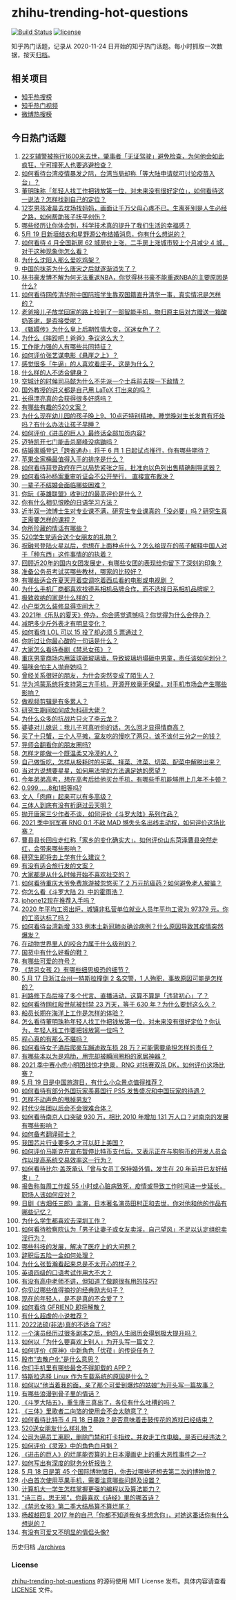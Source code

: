 # zhihu-trending-hot-questions

[![Build Status](https://github.com/justjavac/zhihu-trending-hot-questions/workflows/ci/badge.svg?branch=master)](https://github.com/justjavac/zhihu-trending-hot-questions/actions)
[![license](https://img.shields.io/github/license/justjavac/zhihu-trending-hot-questions)](https://github.com/justjavac/zhihu-trending-hot-questions/blob/master/LICENSE)

知乎热门话题，记录从 2020-11-24 日开始的知乎热门话题。每小时抓取一次数据，按天[归档](./archives)。

## 相关项目

- [知乎热搜榜](https://github.com/justjavac/zhihu-trending-top-search)
- [知乎热门视频](https://github.com/justjavac/zhihu-trending-hot-video)
- [微博热搜榜](https://github.com/justjavac/weibo-trending-hot-search)

## 今日热门话题

<!-- BEGIN -->
<!-- 最后更新时间 Wed May 19 2021 16:02:45 GMT+0800 (China Standard Time) -->

1. [22岁辅警被拖行1600米去世，肇事者「无证驾驶」避免检查，为何他会如此疯狂，宁可撞死人也要逃避检查？](https://www.zhihu.com/question/460135941)
2. [如何看待台湾疫情暴发之际，台湾当局却称「等大陆申请就可讨论疫苗入台」？](https://www.zhihu.com/question/460171280)
3. [董明珠称「年轻人找工作把钱放第一位，对未来没有很好定位」，如何看待这一说法？怎样找到自己的定位？](https://www.zhihu.com/question/460116131)
4. [12岁男孩凌晨去坟场找妈妈，画面让千万父母心疼不已。生离死别是人生必经之路，如何帮助孩子抚平创伤？](https://www.zhihu.com/question/460220425)
5. [哪些经历让你体会到，科学技术真的提升了我们生活的幸福感？](https://www.zhihu.com/question/459895565)
6. [5月 19 日新垣结衣和星野源公布结婚消息，你有什么想说的？](https://www.zhihu.com/question/460300576)
7. [如何看待 4 月全国新房 62 城房价上涨，二手房上涨城市较上个月减少 4
   城，对于这种现象你怎么看？](https://www.zhihu.com/question/459959827)
8. [为什么沈阳人那么爱吃鸡架？](https://www.zhihu.com/question/21313944)
9. [中国的抹茶为什么唐宋之后就逐渐消失了？](https://www.zhihu.com/question/22132630)
10. [林书豪发博不解为何无法重返NBA，你觉得林书豪不能重返NBA的主要原因是什么?](https://www.zhihu.com/question/460240591)
11. [如何看待网传清华附中国际班学生靠双国籍直升清华一事，真实情况是怎样的？](https://www.zhihu.com/question/460168268)
12. [老爸接儿子放学回家的路上捡到了一部智能手机，物归原主后对方赠送一箱酸奶答谢，是否接受呢？](https://www.zhihu.com/question/459438665)
13. [《甄嬛传》为什么皇上后期性情大变，沉迷女色了？](https://www.zhihu.com/question/459465312)
14. [为什么《摔跤吧！爸爸》争议这么大？](https://www.zhihu.com/question/59143980)
15. [工作能力强的人有哪些共同特征？](https://www.zhihu.com/question/28880482)
16. [如何评价张艺谋电影《悬崖之上》？](https://www.zhihu.com/question/451738975)
17. [感觉很多「牛逼」的人喜欢看庄子，这是为什么？](https://www.zhihu.com/question/31811556)
18. [什么样的人不适合健身？](https://www.zhihu.com/question/459306994)
19. [空城计的时候司马懿为什么不先派一个士兵前去探一下敌情？](https://www.zhihu.com/question/454792574)
20. [国外教授的讲义都是自己用 LaTeX 打出来的吗？](https://www.zhihu.com/question/29227449)
21. [长得漂亮真的会获得很多好感吗？](https://www.zhihu.com/question/447895641)
22. [有哪些有趣的520文案？](https://www.zhihu.com/question/395903926)
23. [为什么现在幼儿园的孩子晚上9、10点还特别精神，睡觉晚对生长发育有坏处吗？有什么办法让孩子早睡？](https://www.zhihu.com/question/459339958)
24. [如何评价《进击的巨人》最终话全部加页内容?](https://www.zhihu.com/question/460186596)
25. [迈特凯开七门能击杀巅峰没病鼬吗？](https://www.zhihu.com/question/459226534)
26. [结婚离婚登记「跨省通办」将于 6 月 1
    日起试点推行，你有哪些期待？](https://www.zhihu.com/question/460270616)
27. [苹果全家桶最值得入手的排序是什么？](https://www.zhihu.com/question/453146906)
28. [如何看待拜登政府在巴以局势紧张之际，批准向以色列出售精确制导武器？](https://www.zhihu.com/question/460005223)
29. [如何看待孙杨案重审听证会不公开举行， 直接宣布裁决？](https://www.zhihu.com/question/460075107)
30. [一辈子不结婚会面临哪些困难？](https://www.zhihu.com/question/424799240)
31. [你玩《英雄联盟》收到过的最高评价是什么？](https://www.zhihu.com/question/423618604)
32. [你有什么相见恨晚的日语学习方法？](https://www.zhihu.com/question/26939890)
33. [近半双一流博士生对专业课不满，研究生专业课真的「没必要」吗？研究生真正需要怎样的课程？](https://www.zhihu.com/question/460069147)
34. [你所珍藏的情话有哪些？](https://www.zhihu.com/question/437885856)
35. [520学生党适合送个女朋友的礼物？](https://www.zhihu.com/question/458442399)
36. [祝融号登陆火星以后，你想在上面种点什么？怎么给现在的孩子解释中国人对于「种东西」这件事情的的执着？](https://www.zhihu.com/question/459504092)
37. [回顾近20年的国内女团发展史，有哪些女团的表现给你留下了深刻的印象？](https://www.zhihu.com/question/460079356)
38. [准备公务员考试买哪些教材，哪家的比较好？](https://www.zhihu.com/question/268343163)
39. [有哪些适合在夏天开着空调吃着西瓜看的电影或电视剧 ？](https://www.zhihu.com/question/459399449)
40. [为什么手机厂商都喜欢找德系相机品牌合作，而不选择日系相机品牌呢？](https://www.zhihu.com/question/459953910)
41. [极致收纳的家是什么样的？](https://www.zhihu.com/question/331434969)
42. [小户型怎么装修显得空间大？](https://www.zhihu.com/question/451689301)
43. [2021年《乐队的夏天》停办，你会感觉遗憾吗？你觉得为什么会停办？](https://www.zhihu.com/question/459868604)
44. [减肥多少斤外表才有明显变化？](https://www.zhihu.com/question/370480474)
45. [如何看待 LOL 可以 15 投了却必须 5 票通过？](https://www.zhihu.com/question/460061128)
46. [你听过让你最心酸的一句话是什么？](https://www.zhihu.com/question/424123484)
47. [大家怎么看待泰剧《禁忌女孩》？](https://www.zhihu.com/question/338714765)
48. [重庆男童商场内用篮球砸玻璃墙，导致玻璃坍塌砸中男童，责任该如何划分？](https://www.zhihu.com/question/459951061)
49. [猫咪会怕主人抛弃她吗？](https://www.zhihu.com/question/278375446)
50. [曾经关系很好的朋友，为什会突然变成了陌生人？](https://www.zhihu.com/question/317909358)
51. [华为鸿蒙系统将支持第三方手机，开源开放毫无保留，对手机市场会产生哪些影响？](https://www.zhihu.com/question/460090403)
52. [做视频剪辑是有多累人？](https://www.zhihu.com/question/309667217)
53. [研究生期间如何成为科研大佬？](https://www.zhihu.com/question/458196603)
54. [为什么众多的抗战片只火了李云龙？](https://www.zhihu.com/question/268674369)
55. [婆婆对儿媳说：我儿子可真听你的话，怎么回才显得情商高？](https://www.zhihu.com/question/431787513)
56. [买了十只蟹，三个人平摊，室友吃的慢吃了两只，该不该付三分之一的钱？](https://www.zhihu.com/question/455193507)
57. [导师会翻看你的朋友圈吗?](https://www.zhihu.com/question/377742704)
58. [怎样才能做一个既温柔又冷漠的人？](https://www.zhihu.com/question/451958211)
59. [自己做饭吃，怎样从极耗时的买菜、择菜、洗菜、切菜、配菜中解脱出来？](https://www.zhihu.com/question/22903687)
60. [当对方说想要星星，如何用法学的方法满足她的愿望？](https://www.zhihu.com/question/329384045)
61. [今年弟弟高考，想在高考后给他买台手机，有哪些手机能够用上几年不卡顿？](https://www.zhihu.com/question/459230225)
62. [0.999......8和1相等吗?](https://www.zhihu.com/question/459883219)
63. [文人「肉麻」起来可以有多高级？](https://www.zhihu.com/question/453352603)
64. [三体人到底有没有折磨过云天明？](https://www.zhihu.com/question/459076670)
65. [抛开唐家三少作者不谈，如何评价《斗罗大陆》系列作品？](https://www.zhihu.com/question/458675311)
66. [2021 季中冠军赛 RNG 0:1 不敌 MAD
    憾失头名出线主动权，如何评价这场比赛？](https://www.zhihu.com/question/460195556)
67. [曹县县长回应走红称「家乡的变化确实大」，如何评价山东菏泽曹县突然走红，会带来哪些影响？](https://www.zhihu.com/question/460089541)
68. [研究生即将去上学有什么建议？](https://www.zhihu.com/question/455377407)
69. [有没有适合旅行发的文案？](https://www.zhihu.com/question/446298373)
70. [大家都是从什么时候开始不喜欢社交的？](https://www.zhihu.com/question/376864339)
71. [如何看待重庆大爷免费旅游被忽悠买了 2
    万元抗癌药？如何避免老人被骗？](https://www.zhihu.com/question/460062120)
72. [你怎么看《斗罗大陆 2》中的霍雨浩？](https://www.zhihu.com/question/448099513)
73. [iphone12现在推荐入手吗？](https://www.zhihu.com/question/444574639)
74. [2020 年平均工资出炉，城镇非私营单位就业人员年平均工资为 97379
    元，你的工资达标了吗？](https://www.zhihu.com/question/460249122)
75. [如何看待台湾新增 333
    例本土新冠肺炎确诊病例？什么原因导致其疫情突然爆发？](https://www.zhihu.com/question/459920978)
76. [在动物世界里人的咬合力属于什么级别的？](https://www.zhihu.com/question/459408371)
77. [国货中有什么好看的鞋？](https://www.zhihu.com/question/278654959)
78. [有哪些可爱的符号？](https://www.zhihu.com/question/314270796)
79. [《禁忌女孩 2》有哪些细思极恐的细节？](https://www.zhihu.com/question/458343322)
80. [5 月 17 日浙江台州一特斯拉撞倒 2 名交警，1
    人殉职，事故原因可能是怎样的？](https://www.zhihu.com/question/460003832)
81. [利路修下岛后接了多个代言、直播活动，这算不算是「违背初心」了？](https://www.zhihu.com/question/460088683)
82. [如何看待网红殷世航被封禁 23 万天，等于 630
    年？为什么要封这么久？](https://www.zhihu.com/question/459925437)
83. [船员长期在海洋上工作是怎样的体验？](https://www.zhihu.com/question/29298020)
84. [怎么看待董明珠称年轻人找工作把钱放第一位，对未来没有很好定位？你认为，年轻人找工作要把钱放第一位吗？](https://www.zhihu.com/question/460105724)
85. [程心真的有那么不堪吗？](https://www.zhihu.com/question/418036982)
86. [如何看待女子酒后爬豪车蹦迪致车损 28
    万？可能需要承担怎样的责任？](https://www.zhihu.com/question/459759486)
87. [有哪些本以为是鸡肋，用完却被瞬间圈粉的家居神器？](https://www.zhihu.com/question/359026960)
88. [2021 季中赛小虎小明团战惊才绝景，RNG 对抗赛双杀
    DK，如何评价这场比赛？](https://www.zhihu.com/question/460167203)
89. [5 月 19 日是中国旅游日，有什么小众景点值得推荐？](https://www.zhihu.com/question/459885875)
90. [如何看待有部分外国玩家羡慕国行 PS5
    发售盛况和中国玩家的待遇？](https://www.zhihu.com/question/459685754)
91. [怎样不动声色的甩掉男友?](https://www.zhihu.com/question/325314779)
92. [时代少年团以后会不会很难合体？](https://www.zhihu.com/question/456289776)
93. [如何看待南京人口突破 930 万，相比 2010 年增加 131
    万人口？对南京的发展有哪些影响？](https://www.zhihu.com/question/460073729)
94. [如何备考翻译硕士？](https://www.zhihu.com/question/29702896)
95. [我国芯片行业要多久才可以赶上美国？](https://www.zhihu.com/question/403452621)
96. [如何评价马斯克在宣布暂停比特币支付后，又表示正在与狗狗币的开发人员合作以提高系统交易效率这一行为？](https://www.zhihu.com/question/459406032)
97. [如何看待比尔·盖茨承认「曾与女员工保持婚外情，发生在 20
    年前并已友好结束」？](https://www.zhihu.com/question/460064207)
98. [报告称每周工作超 55
    小时或心脏病致死，疫情或导致工作时间进一步延长，职场人该如何应对？](https://www.zhihu.com/question/460063511)
99. [日剧《古畑任三郎》主演，日本著名演员田村正和去世，你对他和他的作品有哪些记忆？](https://www.zhihu.com/question/460168527)
100. [为什么学生都喜欢去深圳工作？](https://www.zhihu.com/question/442868905)
101. [如何看待检察院认为「男子让妻子或女友卖淫，自己望风」不足以认定组织卖淫行为？](https://www.zhihu.com/question/459692463)
102. [哪些科技的发展，解决了医疗上的大问题？](https://www.zhihu.com/question/459947188)
103. [辞职后五险一金如何处理？](https://www.zhihu.com/question/54840341)
104. [为什么张哲瀚看起来总是不太开心的样子？](https://www.zhihu.com/question/458237008)
105. [英语四级的口语考试作用大不大？](https://www.zhihu.com/question/28448815)
106. [有没有高中老师不讲，但知道了做题很有用的技巧?](https://www.zhihu.com/question/388419751)
107. [你见过哪些值得摘抄的经典励志句子？](https://www.zhihu.com/question/447620837)
108. [现在的年轻人，是不是真的不会爱了？](https://www.zhihu.com/question/458676301)
109. [如何看待 GFRIEND 即将解散？](https://www.zhihu.com/question/460090159)
110. [有什么超虐的小说推荐？](https://www.zhihu.com/question/313274292)
111. [2022法硕(非法)真的不适合了吗?](https://www.zhihu.com/question/438205558)
112. [一个演员经历过很多剧本之后，他的人生阅历会得到极大提升吗？](https://www.zhihu.com/question/455251862)
113. [如何以「为什么要喜欢上别人」为开头写一篇文？](https://www.zhihu.com/question/443120413)
114. [如何评价《原神》中新角色「优菈」的传说任务？](https://www.zhihu.com/question/460157064)
115. [股市“去散户化”是什么意思？](https://www.zhihu.com/question/459212443)
116. [你们手机里有哪些最舍不得卸载的 APP？](https://www.zhihu.com/question/427095722)
117. [特斯拉选择 Linux 作为车载系统的原因是什么？](https://www.zhihu.com/question/455892933)
118. [如何以“他当着我的面，亲了那个可爱到爆炸的姑娘”为开头写一篇故事？](https://www.zhihu.com/question/445435350)
119. [有哪些浪漫到骨子里的情话？](https://www.zhihu.com/question/422342566)
120. [《斗罗大陆五》，重生唐三真出了，各位有什么吐槽的吗？](https://www.zhihu.com/question/459557005)
121. [《三体》里歌者二向箔的使用会不会太随意了？](https://www.zhihu.com/question/459124778)
122. [如何看待比特币 4 月 18
     日暴跌？是否意味着击鼓传花的游戏已经结束？](https://www.zhihu.com/question/455237775)
123. [520送女朋友什么样礼物？](https://www.zhihu.com/question/458252305)
124. [公司为逼员工离职，删除门禁和打卡指纹，并收走工作电脑，是否已经违法？](https://www.zhihu.com/question/458446577)
125. [如何评价《灵笼》中的角色白月魁？](https://www.zhihu.com/question/458161195)
126. [《进击的巨人》的烂尾能否算的上日本漫画史上的重大恶性事件之一?](https://www.zhihu.com/question/453573225)
127. [如何写出有深度的财务分析报告？](https://www.zhihu.com/question/38624533)
128. [5 月 18 日是第 45
     个国际博物馆日，你去过哪些还想去第二次的博物馆？](https://www.zhihu.com/question/460050202)
129. [小白首次使用苹果手机，需要注意哪些问题及设置？](https://www.zhihu.com/question/361796127)
130. [计算机大一学生怎样掌握更强的编程以及算法能力？](https://www.zhihu.com/question/444269929)
131. [“诗三百，思无邪”，你最喜欢《诗经》里的哪首诗？](https://www.zhihu.com/question/459755903)
132. [《禁忌女孩》第二季大结局算不算烂尾？](https://www.zhihu.com/question/458737109)
133. [杨超越回复 2017
     年的自己「你都不知道我有多想念你」，对她这番话你有什么想说的？](https://www.zhihu.com/question/459691259)
134. [有没有可爱又不明显的情侣头像?](https://www.zhihu.com/question/347976724)

<!-- END -->

历史归档 [./archives](./archives)

### License

[zhihu-trending-hot-questions](https://github.com/justjavac/zhihu-trending-hot-questions)
的源码使用 MIT License 发布。具体内容请查看 [LICENSE](./LICENSE) 文件。
